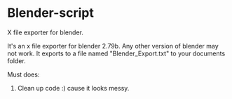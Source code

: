 # Blender-script
X file exporter for blender.

It's an x file exporter for blender 2.79b. Any other version of blender may not work.
It exports to a file named
"Blender_Export.txt"
to your documents folder.

Must does:
1) Clean up code :) cause it looks messy.
